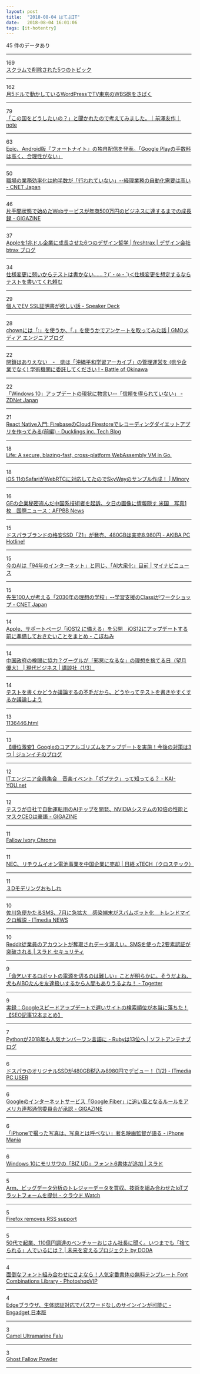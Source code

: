 ```yaml
---
layout: post
title:  "2018-08-04 はてぶIT"
date:   2018-08-04 16:01:06
tags: [it-hotentry]
---
```

45 件のデータあり

<hr><div class="row">
<div class="col-1"><span class="badge badge-pill badge-success h2">169</span></div>
<div class="col-11"><a href='https://www.ryuzee.com/contents/blog/7130' target='_blank'>スクラムで削除された5つのトピック</a></div>
</div>
<hr>
<div class="row">
<div class="col-1"><span class="badge badge-pill badge-success h2">162</span></div>
<div class="col-11"><a href='https://qiita.com/kouheiszk/items/5edbbd08ec6cf6a7fb2e' target='_blank'>月5ドルで動かしているWordPressでTV東京のWBS砲をさばく</a></div>
</div>
<hr>
<div class="row">
<div class="col-1"><span class="badge badge-pill badge-success h2">79</span></div>
<div class="col-11"><a href='https://note.mu/ysk2020/n/n3c8a67395aa9' target='_blank'>「この国をどうしたいの？」と聞かれたので考えてみました。｜前澤友作｜note</a></div>
</div>
<hr>
<div class="row">
<div class="col-1"><span class="badge badge-pill badge-success h2">63</span></div>
<div class="col-11"><a href='http://www.gamecast-blog.com/archives/65923959.html' target='_blank'>Epic、Android版『フォートナイト』の独自配信を発表。「Google Playの手数料は高く、合理性がない」</a></div>
</div>
<hr>
<div class="row">
<div class="col-1"><span class="badge badge-pill badge-success h2">50</span></div>
<div class="col-11"><a href='https://japan.cnet.com/article/35123524/' target='_blank'>職場の業務効率化は約半数が「行われていない」--経理業務の自動化需要は高い - CNET Japan</a></div>
</div>
<hr>
<div class="row">
<div class="col-1"><span class="badge badge-pill badge-success h2">46</span></div>
<div class="col-11"><a href='https://gigazine.net/news/20140813-storemapper-bootstrapped-to-50000-dollars/' target='_blank'>片手間状態で始めたWebサービスが年商500万円のビジネスに達するまでの成長録 - GIGAZINE</a></div>
</div>
<hr>
<div class="row">
<div class="col-1"><span class="badge badge-pill badge-success h2">37</span></div>
<div class="col-11"><a href='http://blog.btrax.com/jp/2018/08/03/apple-design/' target='_blank'>Appleを1兆ドル企業に成長させた6つのデザイン哲学 | freshtrax | デザイン会社 btrax ブログ</a></div>
</div>
<hr>
<div class="row">
<div class="col-1"><span class="badge badge-pill badge-success h2">34</span></div>
<div class="col-11"><a href='https://qiita.com/aimof/items/849ded1293495d3bbb50' target='_blank'>仕様変更に弱いからテストは書かない……？(´・ω・`)＜仕様変更を想定するならテストを書いてくれ頼む</a></div>
</div>
<hr>
<div class="row">
<div class="col-1"><span class="badge badge-pill badge-success h2">29</span></div>
<div class="col-11"><a href='https://speakerdeck.com/ozuma/ge-ren-deev-sslzheng-ming-shu-gayu-siihua' target='_blank'>個人でEV SSL証明書が欲しい話 - Speaker Deck</a></div>
</div>
<hr>
<div class="row">
<div class="col-1"><span class="badge badge-pill badge-success h2">28</span></div>
<div class="col-11"><a href='http://tech.gmo-media.jp/post/176573240309/chowncolonorperiod' target='_blank'>chownには「:」を使うか、「.」を使うかでアンケートを取ってみた話 | GMOメディア エンジニアブログ</a></div>
</div>
<hr>
<div class="row">
<div class="col-1"><span class="badge badge-pill badge-success h2">22</span></div>
<div class="col-11"><a href='http://battle-of-okinawa.hatenablog.com/entry/2018/08/03/162427' target='_blank'>閉鎖はありえない　-　県は「沖縄平和学習アーカイブ」の管理運営を (県や企業でなく) 学術機関に委託してください ! - Battle of Okinawa</a></div>
</div>
<hr>
<div class="row">
<div class="col-1"><span class="badge badge-pill badge-success h2">22</span></div>
<div class="col-11"><a href='https://japan.zdnet.com/article/35123505/' target='_blank'>「Windows 10」アップデートの現状に物言い--「信頼を得られていない」 - ZDNet Japan</a></div>
</div>
<hr>
<div class="row">
<div class="col-1"><span class="badge badge-pill badge-success h2">21</span></div>
<div class="col-11"><a href='http://ducklings.hateblo.jp/entry/2018/08/03/180543' target='_blank'>React Native入門: FirebaseのCloud Firestoreでレコーディングダイエットアプリを作ってみる(前編) - Ducklings inc. Tech Blog</a></div>
</div>
<hr>
<div class="row">
<div class="col-1"><span class="badge badge-pill badge-success h2">18</span></div>
<div class="col-11"><a href='https://medium.com/perlin-network/ea3b31fa6e09' target='_blank'>Life: A secure, blazing-fast, cross-platform WebAssembly VM in Go.</a></div>
</div>
<hr>
<div class="row">
<div class="col-1"><span class="badge badge-pill badge-success h2">18</span></div>
<div class="col-11"><a href='https://minory.org/ios-webrtc-skyway.html' target='_blank'>iOS 11のSafariがWebRTCに対応してたのでSkyWayのサンプル作成！ | Minory</a></div>
</div>
<hr>
<div class="row">
<div class="col-1"><span class="badge badge-pill badge-success h2">16</span></div>
<div class="col-11"><a href='http://www.afpbb.com/articles/-/3184817' target='_blank'>GEの企業秘密盗んだ中国系技術者を起訴、夕日の画像に情報隠す 米国　写真1枚　国際ニュース：AFPBB News</a></div>
</div>
<hr>
<div class="row">
<div class="col-1"><span class="badge badge-pill badge-success h2">15</span></div>
<div class="col-11"><a href='https://akiba-pc.watch.impress.co.jp/docs/news/news/1136552.html' target='_blank'>ドスパラブランドの格安SSD「Z1」が発売、480GBは実売8,980円 - AKIBA PC Hotline!</a></div>
</div>
<hr>
<div class="row">
<div class="col-1"><span class="badge badge-pill badge-success h2">15</span></div>
<div class="col-11"><a href='https://news.mynavi.jp/article/20180802-673149/' target='_blank'>今のAIは「94年のインターネット」と同じ、「AI大衆化」目前 | マイナビニュース</a></div>
</div>
<hr>
<div class="row">
<div class="col-1"><span class="badge badge-pill badge-success h2">15</span></div>
<div class="col-11"><a href='https://japan.cnet.com/article/35123550/' target='_blank'>先生100人が考える「2030年の理想の学校」--学習支援のClassiがワークショップ - CNET Japan</a></div>
</div>
<hr>
<div class="row">
<div class="col-1"><span class="badge badge-pill badge-success h2">14</span></div>
<div class="col-11"><a href='http://www.kobonemi.com/entry/Apple_Support_Get_ready_for_iOS_12' target='_blank'>Apple、サポートページ「iOS12 に備える」を公開　iOS12にアップデートする前に準備しておきたいことをまとめ - こぼねみ</a></div>
</div>
<hr>
<div class="row">
<div class="col-1"><span class="badge badge-pill badge-success h2">14</span></div>
<div class="col-11"><a href='http://gendai.ismedia.jp/articles/-/56822' target='_blank'>中国政府の検閲に協力？グーグルが「邪悪になるな」の理想を捨てる日（望月 優大） | 現代ビジネス | 講談社（1/3）</a></div>
</div>
<hr>
<div class="row">
<div class="col-1"><span class="badge badge-pill badge-success h2">14</span></div>
<div class="col-11"><a href='https://qiita.com/aimof/items/419b9c20e73ba6e18a5e' target='_blank'>テストを書くかどうか議論するの不毛だから、どうやってテストを書きやすくするか議論しよう</a></div>
</div>
<hr>
<div class="row">
<div class="col-1"><span class="badge badge-pill badge-success h2">13</span></div>
<div class="col-11"><a href='https://forest.watch.impress.co.jp/docs/bookwatch/sale/1136446.html' target='_blank'>1136446.html</a></div>
</div>
<hr>
<div class="row">
<div class="col-1"><span class="badge badge-pill badge-success h2">13</span></div>
<div class="col-11"><a href='https://junichi-manga.com/google-core-update-201808/' target='_blank'>【順位激変】Googleのコアアルゴリズムをアップデートを実施！今後の対策は3つ | ジュンイチのブログ</a></div>
</div>
<hr>
<div class="row">
<div class="col-1"><span class="badge badge-pill badge-success h2">12</span></div>
<div class="col-11"><a href='http://kai-you.net/article/56230' target='_blank'>ITエンジニア全員集合　音楽イベント「ポプテク」って知ってる？ - KAI-YOU.net</a></div>
</div>
<hr>
<div class="row">
<div class="col-1"><span class="badge badge-pill badge-success h2">12</span></div>
<div class="col-11"><a href='https://gigazine.net/news/20180803-tesla-owned-ai-chip/' target='_blank'>テスラが自社で自動運転用のAIチップを開発、NVIDIAシステムの10倍の性能とマスクCEOは豪語 - GIGAZINE</a></div>
</div>
<hr>
<div class="row">
<div class="col-1"><span class="badge badge-pill badge-success h2">11</span></div>
<div class="col-11"><a href='http://goole-talaie.tk/' target='_blank'>Fallow Ivory Chrome</a></div>
</div>
<hr>
<div class="row">
<div class="col-1"><span class="badge badge-pill badge-success h2">11</span></div>
<div class="col-11"><a href='https://tech.nikkeibp.co.jp/atcl/nxt/news/18/02256/' target='_blank'>NEC、リチウムイオン電池事業を中国企業に売却 | 日経 xTECH（クロステック）</a></div>
</div>
<hr>
<div class="row">
<div class="col-1"><span class="badge badge-pill badge-success h2">11</span></div>
<div class="col-11"><a href='https://anond.hatelabo.jp/20180803133135' target='_blank'>３Dモデリングおもしれ</a></div>
</div>
<hr>
<div class="row">
<div class="col-1"><span class="badge badge-pill badge-success h2">10</span></div>
<div class="col-11"><a href='http://www.itmedia.co.jp/news/articles/1808/03/news083.html' target='_blank'>佐川急便かたるSMS、7月に急拡大　感染端末がスパムボット化　トレンドマイクロ解説 - ITmedia NEWS</a></div>
</div>
<hr>
<div class="row">
<div class="col-1"><span class="badge badge-pill badge-success h2">10</span></div>
<div class="col-11"><a href='https://security.srad.jp/story/18/08/03/0650248/' target='_blank'>Reddit従業員のアカウントが奪取されデータ漏えい。SMSを使った2要素認証が突破される | スラド セキュリティ</a></div>
</div>
<hr>
<div class="row">
<div class="col-1"><span class="badge badge-pill badge-success h2">9</span></div>
<div class="col-11"><a href='https://togetter.com/li/1253050' target='_blank'>「命乞いするロボットの電源を切るのは難しい」ことが明らかに。そうだよね、犬もAIBOたんを友達扱いするから人間もありうるよね！ - Togetter</a></div>
</div>
<hr>
<div class="row">
<div class="col-1"><span class="badge badge-pill badge-success h2">9</span></div>
<div class="col-11"><a href='https://webtan.impress.co.jp/e/2018/08/03/30094' target='_blank'>実録：Googleスピードアップデートで遅いサイトの検索順位が本当に落ちた！【SEO記事12本まとめ】</a></div>
</div>
<hr>
<div class="row">
<div class="col-1"><span class="badge badge-pill badge-success h2">7</span></div>
<div class="col-11"><a href='https://www.softantenna.com/wp/software/ieee-spectrum-top-programming-languages-2018/' target='_blank'>Pythonが2018年も人気ナンバーワン言語に - Rubyは13位へ | ソフトアンテナブログ</a></div>
</div>
<hr>
<div class="row">
<div class="col-1"><span class="badge badge-pill badge-success h2">6</span></div>
<div class="col-11"><a href='http://www.itmedia.co.jp/pcuser/articles/1808/04/news017.html' target='_blank'>ドスパラのオリジナルSSDが480GB税込み8980円でデビュー！ (1/2) - ITmedia PC USER</a></div>
</div>
<hr>
<div class="row">
<div class="col-1"><span class="badge badge-pill badge-success h2">6</span></div>
<div class="col-11"><a href='https://gigazine.net/news/20180803-google-fiber-new-rule/' target='_blank'>Googleのインターネットサービス「Google Fiber」に追い風となるルールをアメリカ連邦通信委員会が承認 - GIGAZINE</a></div>
</div>
<hr>
<div class="row">
<div class="col-1"><span class="badge badge-pill badge-success h2">6</span></div>
<div class="col-11"><a href='https://iphone-mania.jp/news-220859/' target='_blank'>「iPhoneで撮った写真は、写真とは呼べない」著名映画監督が語る - iPhone Mania</a></div>
</div>
<hr>
<div class="row">
<div class="col-1"><span class="badge badge-pill badge-success h2">6</span></div>
<div class="col-11"><a href='https://srad.jp/story/18/08/03/079205/' target='_blank'>Windows 10にモリサワの「BIZ UD」フォント6書体が追加 | スラド</a></div>
</div>
<hr>
<div class="row">
<div class="col-1"><span class="badge badge-pill badge-success h2">5</span></div>
<div class="col-11"><a href='https://cloud.watch.impress.co.jp/docs/news/1136448.html' target='_blank'>Arm、ビッグデータ分析のトレジャーデータを買収、技術を組み合わせたIoTプラットフォームを提供 - クラウド Watch</a></div>
</div>
<hr>
<div class="row">
<div class="col-1"><span class="badge badge-pill badge-success h2">5</span></div>
<div class="col-11"><a href='https://evertpot.com/firefox-rss/' target='_blank'>Firefox removes RSS support</a></div>
</div>
<hr>
<div class="row">
<div class="col-1"><span class="badge badge-pill badge-success h2">5</span></div>
<div class="col-11"><a href='https://mirai.doda.jp/series/interview/hiroshi-nakata/' target='_blank'>50代で起業、110億円調達のベンチャーおじさん社長に聞く。いつまでも「捨てられる」人でいるには？ | 未来を変えるプロジェクト by DODA</a></div>
</div>
<hr>
<div class="row">
<div class="col-1"><span class="badge badge-pill badge-success h2">4</span></div>
<div class="col-11"><a href='http://photoshopvip.net/110344' target='_blank'>面倒なフォント組み合わせにさよなら！人気定番書体の無料テンプレート Font Combinations Library - PhotoshopVIP</a></div>
</div>
<hr>
<div class="row">
<div class="col-1"><span class="badge badge-pill badge-success h2">4</span></div>
<div class="col-11"><a href='https://japanese.engadget.com/2018/08/02/edge/' target='_blank'>Edgeブラウザ、生体認証対応でパスワードなしのサインインが可能に - Engadget 日本版</a></div>
</div>
<hr>
<div class="row">
<div class="col-1"><span class="badge badge-pill badge-success h2">3</span></div>
<div class="col-11"><a href='http://fsocks.tk/' target='_blank'>Camel Ultramarine Falu</a></div>
</div>
<hr>
<div class="row">
<div class="col-1"><span class="badge badge-pill badge-success h2">3</span></div>
<div class="col-11"><a href='http://docauquangduy.tk/' target='_blank'>Ghost Fallow Powder</a></div>
</div>
<hr>
